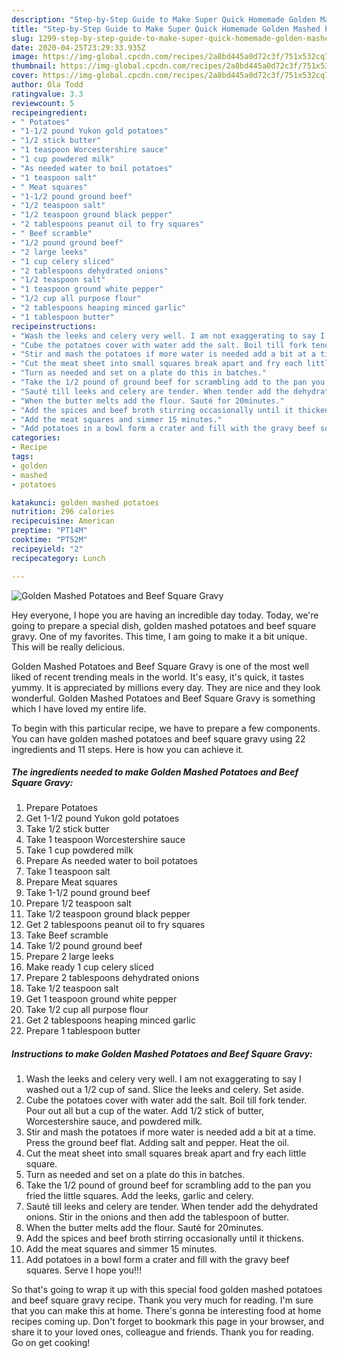 ```yaml
---
description: "Step-by-Step Guide to Make Super Quick Homemade Golden Mashed Potatoes and Beef Square Gravy"
title: "Step-by-Step Guide to Make Super Quick Homemade Golden Mashed Potatoes and Beef Square Gravy"
slug: 1299-step-by-step-guide-to-make-super-quick-homemade-golden-mashed-potatoes-and-beef-square-gravy
date: 2020-04-25T23:29:33.935Z
image: https://img-global.cpcdn.com/recipes/2a8bd445a0d72c3f/751x532cq70/golden-mashed-potatoes-and-beef-square-gravy-recipe-main-photo.jpg
thumbnail: https://img-global.cpcdn.com/recipes/2a8bd445a0d72c3f/751x532cq70/golden-mashed-potatoes-and-beef-square-gravy-recipe-main-photo.jpg
cover: https://img-global.cpcdn.com/recipes/2a8bd445a0d72c3f/751x532cq70/golden-mashed-potatoes-and-beef-square-gravy-recipe-main-photo.jpg
author: Ola Todd
ratingvalue: 3.3
reviewcount: 5
recipeingredient:
- " Potatoes"
- "1-1/2 pound Yukon gold potatoes"
- "1/2 stick butter"
- "1 teaspoon Worcestershire sauce"
- "1 cup powdered milk"
- "As needed water to boil potatoes"
- "1 teaspoon salt"
- " Meat squares"
- "1-1/2 pound ground beef"
- "1/2 teaspoon salt"
- "1/2 teaspoon ground black pepper"
- "2 tablespoons peanut oil to fry squares"
- " Beef scramble"
- "1/2 pound ground beef"
- "2 large leeks"
- "1 cup celery sliced"
- "2 tablespoons dehydrated onions"
- "1/2 teaspoon salt"
- "1 teaspoon ground white pepper"
- "1/2 cup all purpose flour"
- "2 tablespoons heaping minced garlic"
- "1 tablespoon butter"
recipeinstructions:
- "Wash the leeks and celery very well. I am not exaggerating to say I washed out a 1/2 cup of sand. Slice the leeks and celery. Set aside."
- "Cube the potatoes cover with water add the salt. Boil till fork tender. Pour out all but a cup of the water. Add 1/2 stick of butter, Worcestershire sauce, and powdered milk."
- "Stir and mash the potatoes if more water is needed add a bit at a time. Press the ground beef flat. Adding salt and pepper. Heat the oil."
- "Cut the meat sheet into small squares break apart and fry each little square."
- "Turn as needed and set on a plate do this in batches."
- "Take the 1/2 pound of ground beef for scrambling add to the pan you fried the little squares. Add the leeks, garlic and celery."
- "Sauté till leeks and celery are tender. When tender add the dehydrated onions. Stir in the onions and then add the tablespoon of butter."
- "When the butter melts add the flour. Sauté for 20minutes."
- "Add the spices and beef broth stirring occasionally until it thickens."
- "Add the meat squares and simmer 15 minutes."
- "Add potatoes in a bowl form a crater and fill with the gravy beef squares. Serve I hope you!!!"
categories:
- Recipe
tags:
- golden
- mashed
- potatoes

katakunci: golden mashed potatoes 
nutrition: 296 calories
recipecuisine: American
preptime: "PT14M"
cooktime: "PT52M"
recipeyield: "2"
recipecategory: Lunch

---
```



![Golden Mashed Potatoes and Beef Square Gravy](https://img-global.cpcdn.com/recipes/2a8bd445a0d72c3f/751x532cq70/golden-mashed-potatoes-and-beef-square-gravy-recipe-main-photo.jpg)

Hey everyone, I hope you are having an incredible day today. Today, we're going to prepare a special dish, golden mashed potatoes and beef square gravy. One of my favorites. This time, I am going to make it a bit unique. This will be really delicious.

Golden Mashed Potatoes and Beef Square Gravy is one of the most well liked of recent trending meals in the world. It's easy, it's quick, it tastes yummy. It is appreciated by millions every day. They are nice and they look wonderful. Golden Mashed Potatoes and Beef Square Gravy is something which I have loved my entire life.




To begin with this particular recipe, we have to prepare a few components. You can have golden mashed potatoes and beef square gravy using 22 ingredients and 11 steps. Here is how you can achieve it.

<!--inarticleads1-->

##### The ingredients needed to make Golden Mashed Potatoes and Beef Square Gravy:

1. Prepare  Potatoes
1. Get 1-1/2 pound Yukon gold potatoes
1. Take 1/2 stick butter
1. Take 1 teaspoon Worcestershire sauce
1. Take 1 cup powdered milk
1. Prepare As needed water to boil potatoes
1. Take 1 teaspoon salt
1. Prepare  Meat squares
1. Take 1-1/2 pound ground beef
1. Prepare 1/2 teaspoon salt
1. Take 1/2 teaspoon ground black pepper
1. Get 2 tablespoons peanut oil to fry squares
1. Take  Beef scramble
1. Take 1/2 pound ground beef
1. Prepare 2 large leeks
1. Make ready 1 cup celery sliced
1. Prepare 2 tablespoons dehydrated onions
1. Take 1/2 teaspoon salt
1. Get 1 teaspoon ground white pepper
1. Take 1/2 cup all purpose flour
1. Get 2 tablespoons heaping minced garlic
1. Prepare 1 tablespoon butter




<!--inarticleads2-->

##### Instructions to make Golden Mashed Potatoes and Beef Square Gravy:

1. Wash the leeks and celery very well. I am not exaggerating to say I washed out a 1/2 cup of sand. Slice the leeks and celery. Set aside.
1. Cube the potatoes cover with water add the salt. Boil till fork tender. Pour out all but a cup of the water. Add 1/2 stick of butter, Worcestershire sauce, and powdered milk.
1. Stir and mash the potatoes if more water is needed add a bit at a time. Press the ground beef flat. Adding salt and pepper. Heat the oil.
1. Cut the meat sheet into small squares break apart and fry each little square.
1. Turn as needed and set on a plate do this in batches.
1. Take the 1/2 pound of ground beef for scrambling add to the pan you fried the little squares. Add the leeks, garlic and celery.
1. Sauté till leeks and celery are tender. When tender add the dehydrated onions. Stir in the onions and then add the tablespoon of butter.
1. When the butter melts add the flour. Sauté for 20minutes.
1. Add the spices and beef broth stirring occasionally until it thickens.
1. Add the meat squares and simmer 15 minutes.
1. Add potatoes in a bowl form a crater and fill with the gravy beef squares. Serve I hope you!!!




So that's going to wrap it up with this special food golden mashed potatoes and beef square gravy recipe. Thank you very much for reading. I'm sure that you can make this at home. There's gonna be interesting food at home recipes coming up. Don't forget to bookmark this page in your browser, and share it to your loved ones, colleague and friends. Thank you for reading. Go on get cooking!
